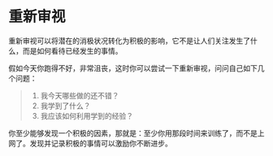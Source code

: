 # 重新审视

重新审视可以将潜在的消极状况转化为积极的影响，它不是让人们关注发生了什么，而是如何看待已经发生的事情。

假如今天你跑得不好，非常沮丧，这时你可以尝试一下重新审视，问问自己如下几个问题：

> 1. 我今天哪些做的还不错？
> 2. 我学到了什么？
> 3. 我应该如何利用学到的经验？

你至少能够发现一个积极的因素，那就是：至少你用那段时间来训练了，而不是上网了。发现并记录积极的事情可以激励你不断进步。
